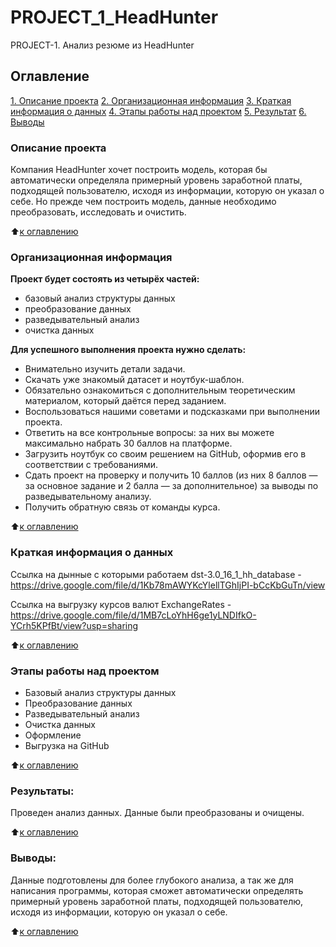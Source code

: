 # PROJECT_1_HeadHunter
PROJECT-1. Анализ резюме из HeadHunter
## Оглавление
[1. Описание проекта](https://github.com/BNastya8/PROJECT_1_HeadHunter/edit/main/README.mdd#Описание-проекта)
[2. Организационная информация](https://github.com/BNastya8/PROJECT_1_HeadHunter/edit/main/README.md#Организационная-информация)
[3. Краткая информация о данных](https://github.com/BNastya8/PROJECT_1_HeadHunter/edit/main/README.md#Краткая-информация-о-данных)
[4. Этапы работы над проектом](https://github.com/BNastya8/PROJECT_1_HeadHunter/edit/main/README.md#Этапы-работы-над-проектом)
[5. Результат](https://github.com/BNastya8/PROJECT_1_HeadHunter/edit/main/README.mdmd#Результат)
[6. Выводы](https://github.com/BNastya8/PROJECT_1_HeadHunter/edit/main/README.mdmd#Выводы)

### Описание проекта
Компания HeadHunter хочет построить модель, которая бы автоматически определяла примерный уровень заработной платы, подходящей пользователю, исходя из информации, которую он указал о себе. Но прежде чем построить модель, данные необходимо преобразовать, исследовать и очистить. 

:arrow_up:[к оглавлению](https://github.com/BNastya8/PROJECT_1_HeadHunter/edit/main/README.mdd##Оглавление)

### Организационная информация
**Проект будет состоять из четырёх частей:**
- базовый анализ структуры данных
- преобразование данных
- разведывательный анализ
- очистка данных

**Для успешного выполнения проекта нужно сделать:**
- Внимательно изучить детали задачи.
- Скачать уже знакомый датасет и ноутбук-шаблон.
- Обязательно ознакомиться с дополнительным теоретическим материалом, который даётся перед заданием.
- Воспользоваться нашими советами и подсказками при выполнении проекта.
- Ответить на все контрольные вопросы: за них вы можете максимально набрать 30 баллов на платформе.
- Загрузить ноутбук со своим решением на GitHub, оформив его в соответствии с требованиями.
- Сдать проект на проверку и получить 10 баллов (из них 8 баллов — за основное задание и 2 балла — за дополнительное) за выводы по разведывательному анализу.
- Получить обратную связь от команды курса.

:arrow_up:[к оглавлению](https://github.com/BNastya8/PROJECT_1_HeadHunter/edit/main/README.mdd##Оглавление)

### Краткая информация о данных
Ссылка на дынные с которыми работаем dst-3.0_16_1_hh_database - https://drive.google.com/file/d/1Kb78mAWYKcYlellTGhIjPI-bCcKbGuTn/view

Ссылка на выгрузку курсов валют ExchangeRates - https://drive.google.com/file/d/1MB7cLoYhH6ge1yLNDIfkO-YCrh5KPfBt/view?usp=sharing
  
:arrow_up:[к оглавлению](https://github.com/BNastya8/PROJECT_1_HeadHunter/edit/main/README.mdd##Оглавление)


### Этапы работы над проектом  
- Базовый анализ структуры данных
- Преобразование данных
- Разведывательный анализ
- Очистка данных
- Оформление
- Выгрузка на GitHub

:arrow_up:[к оглавлению](https://github.com/BNastya8/PROJECT_1_HeadHunter/edit/main/README.mdd##Оглавление)



### Результаты:  
Проведен анализ данных. Данные были преобразованы и очищены.

:arrow_up:[к оглавлению](https://github.com/BNastya8/PROJECT_1_HeadHunter/edit/main/README.mdd##Оглавление)


### Выводы:  
Данные подготовлены для более глубокого анализа, а так же для написания программы, которая сможет автоматически определять примерный уровень заработной платы, подходящей пользователю, исходя из информации, которую он указал о себе.

:arrow_up:[к оглавлению](https://github.com/BNastya8/PROJECT_1_HeadHunter/edit/main/README.mdd##Оглавление)
